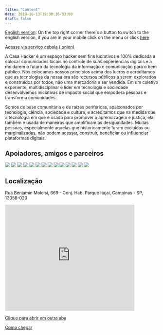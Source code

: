 ```yaml
---
title: "Content"
date: 2019-10-13T19:30:16-03:00
draft: false
---
```


<div class="layout_description">

[English version](en/): On the top right corner there's a button to switch to the english version, if you are in your mobile click on the menu or click [here](en/)

[Acesse via serviço cebola (.onion)](about/#acesse-via-serviço-cebola-onion)

A Casa Hacker é um espaço hacker sem fins lucrativos e 100% dedicada a colocar comunidades locais no controle de suas experiências digitais e a moldarem o futuro da tecnologia da informação e comunicação para o bem público. Nós colocamos nossos princípios acima dos lucros e acreditamos que as tecnologias da nossa era são recursos públicos a serem explorados e construídos por todos, não uma mercadoria a ser vendida. Em um coletivo experiente, multidisciplinar e líder em tecnologia e sociedade desenvolvemos iniciativas de impacto social que empodera pessoas e transforma comunidades.

Somos de base comunitária e de raízes periféricas, apaixonados por tecnologia, ciência, sociedade e cultura, e acreditamos que na medida que a tecnologia em que é usada para promover a aprendizagem e justiça, ela também é usada de maneiras que amplificam as desigualdades. Muitas pessoas, especialmente aquelas que historicamente foram excluídas ou marginalizadas, não podem acessar, construir, beneficiar ou influenciar plataformas digitais.

</div>

<!-- Parceiros -->
<div class="layout_partners">

<h2>Apoiadores, amigos e parceiros</h2>

[<img class="partners-logos" src="images/prefeituraCPS.png"/>](http://www.campinas.sp.gov.br/governo/cultura/)
[<img class="partners-logos" src="images/institutoVozAtiva.png"/>](https://www.facebook.com/institutovozativa/)
[<img class="partners-logos" src="images/fundacaoFEAC.png"/>](https://www.feac.org.br/)
[<img class="partners-logos" src="images/99Designs.png"/>](https://en.99designs.com.br/)
[<img class="partners-logos" src="images/Stickermule.png"/>](https://www.stickermule.com/)
[<img class="partners-logos" src="images/Stickermule.png"/>](https://probono.org.br/)
[<img class="partners-logos" src="images/Stickermule.png"/>](http://www.klalaw.com.br/)
[<img class="partners-logos" src="images/TacticalTech.png"/>](https://tacticaltech.org/)
[<img class="partners-logos" src="images/BigFieldCompany.png"/>](https://www.youtube.com/channel/UCtaHspH0UhD-0Ro3egFyhbQ)
[<img class="partners-logos" src="images/fundacaoTelefonica.png"/>](http://fundacaotelefonica.org.br/)
[<img class="partners-logos" src="images/AliançaEmpreendedora.png"/>](https://aliancaempreendedora.org.br/)
[<img class="partners-logos" src="images/Mozilla.jpeg"/>](https://www.mozilla.org)
[<img class="partners-logos" src="images/venus360.png"/>](http://venus360.com.br/)
[<img class="partners-logos" src="images/minhaCampinas.jpeg"/>](https://www.minhacampinas.org.br/)

</div>

<!-- Localização -->
<div class="layout_location">

<h2>Localização</h2>

<p>Rua Benjamin Moloisi, 669 - Conj. Hab. Parque Itajai, Campinas - SP, 13058-020</p>

<iframe width="425" height="350" frameborder="0" scrolling="no" marginheight="0" marginwidth="0" src="https://www.openstreetmap.org/export/embed.html?bbox=-47.193448841571815%2C-22.959894915812015%2C-47.19139426946641%2C-22.95839084833951&amp;layer=mapnik&amp;marker=-22.959142884166557%2C-47.192421555519104"></iframe>

<a href="https://www.openstreetmap.org/?mlat=-22.95914&amp;mlon=-47.19242#map=19/-22.95914/-47.19242" target="_blank">Clique para abrir em outra aba</a>

<a href="/about/#como-chegar">Como chegar</a>

</div>